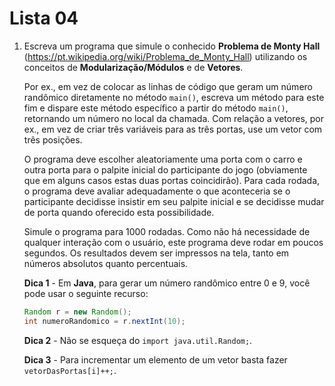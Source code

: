 # Lista 04

1. Escreva um programa que simule o conhecido **Problema de Monty Hall** (https://pt.wikipedia.org/wiki/Problema_de_Monty_Hall) utilizando os conceitos de **Modularização/Módulos** e de **Vetores**.

    Por ex., em vez de colocar as linhas de código que geram um número randômico diretamente no método `main()`, escreva um método para este fim e dispare este método específico a partir do método `main()`, retornando um número no local da chamada. Com relação a vetores, por ex., em vez de criar três variáveis para as três portas, use um vetor com três posições.

    O programa deve escolher aleatoriamente uma porta com o carro e outra porta para o palpite inicial do participante do jogo (obviamente que em alguns casos estas duas portas coincidirão). Para cada rodada, o programa deve avaliar adequadamente o que aconteceria se o participante decidisse insistir em seu palpite inicial e se decidisse mudar de porta quando oferecido esta possibilidade.

    Simule o programa para 1000 rodadas. Como não há necessidade de qualquer interação com o usuário, este programa deve rodar em poucos segundos. Os resultados devem ser impressos na tela, tanto em números absolutos quanto percentuais.

    **Dica 1** - Em **Java**, para gerar um número randômico entre 0 e 9, você pode usar o seguinte recurso:

    ```java
    Random r = new Random();
    int numeroRandomico = r.nextInt(10);
    ```

    **Dica 2** - Não se esqueça do `import java.util.Random;`.

    **Dica 3** - Para incrementar um elemento de um vetor basta fazer `vetorDasPortas[i]++;`.
